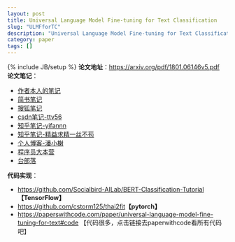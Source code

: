 ```yaml
---
layout: post
title: Universal Language Model Fine-tuning for Text Classification
slug: "ULMFforTC"
description: "Universal Language Model Fine-tuning for Text Classification论文笔记"
category: paper
tags: []
---
```

{% include JB/setup %}
**论文地址**：<https://arxiv.org/pdf/1801.06146v5.pdf>  
**论文笔记**：
- [作者本人的笔记](https://www.zybuluo.com/sambodhi/note/1150351)  
- [简书笔记](https://www.jianshu.com/p/7b597742c39c)  
- [搜狐笔记](http://www.sohu.com/a/233269391_395209)  
- [csdn笔记-ttv56](https://blog.csdn.net/u014475479/article/details/81253506)  
- [知乎笔记-yifannn](https://zhuanlan.zhihu.com/p/47344283)  
- [知乎笔记-精益求精一丝不苟](https://zhuanlan.zhihu.com/p/50902845)  
- [个人博客-潘小榭](https://panxiaoxie.cn/2019/01/15/论文笔记-预训练语言模型2-ULMFiT/)  
- [程序员大本营](http://www.pianshen.com/article/3134102057/)    
- [台部落](https://www.twblogs.net/a/5be1ff2d2b717720b51cbc62) 

**代码实现**：
- <https://github.com/Socialbird-AILab/BERT-Classification-Tutorial>**【TensorFlow】**  
- <https://github.com/cstorm125/thai2fit>**【pytorch】**  
- <https://paperswithcode.com/paper/universal-language-model-fine-tuning-for-text#code> 【代码很多，点击链接去paperwithcode看所有代码吧】 

 